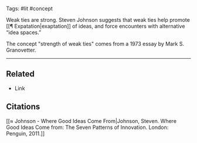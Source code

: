 Tags: #lit #concept 

Weak ties are strong. Steven Johnson suggests that weak ties help promote [[¶ Expatation|exaptation]] of ideas, and  force encounters with alternative “idea spaces.” 

The concept "strength of weak ties" comes from a 1973 essay by Mark S. Granovetter. 


---
## Related
- Link

## Citations
[[≈ Johnson - Where Good Ideas Come From|Johnson, Steven. Where Good Ideas Come from: The Seven Patterns of Innovation. London: Penguin, 2011.]]
